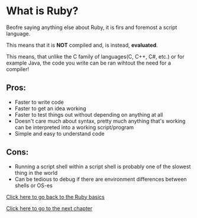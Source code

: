 # What is Ruby?

Beofre saying anything else about Ruby, it is firs and foremost a script language.

This means that it is **NOT** compiled and, is instead, **evaluated**.

This means, that unlike the C family of languages(C, C++, C#, etc.) or for example Java, the code you write can be ran wihtout the need for a compiler!

## Pros:

- Faster to write code
- Faster to get an idea working
- Faster to test things out without depending on anything at all
- Doesn't care much about syntax, pretty much anything that's working can be interpreted into a working script/program
- Simple and easy to understand code


## Cons:

- Running a script shell within a script shell is probably one of the slowest thing in the world
- Can be tedious to debug if there are environment differences between shells or OS-es

[Click here to go back to the Ruby basics](../)

[Click here to go to the next chapter](../hello_world/)
